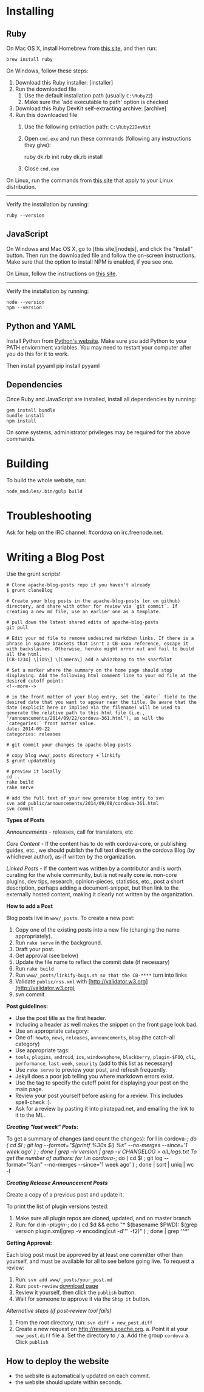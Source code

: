 <!--
    https://svn.apache.org/repos/asf/cordova/site cordova-website
-->

Installing
==========

## Ruby

On Mac OS X, install Homebrew from [this site][homebrew], and then run:

    brew install ruby

On Windows, follow these steps:

1. Download this Ruby installer: [installer]
1. Run the downloaded file
    1. Use the default installation path (usually `C:\Ruby22`)
    1. Make sure the 'add executable to path' option is checked
1. Download this Ruby DevKit self-extracting archive: [archive]
1. Run this downloaded file
    1. Use the following extraction path: `C:\Ruby22DevKit`
    1. Open `cmd.exe` and run these commands (following any instructions they give):

        ruby dk.rb init
        ruby dk.rb install

    1. Close `cmd.exe`

On Linux, run the commands from [this site][ruby_linux] that apply to your Linux distribution.

***

Verify the installation by running:

    ruby --version

## JavaScript

On Windows and Mac OS X, go to [this site][nodejs], and click the "Install" button. Then run the downloaded file and follow the on-screen instructions. Make sure that the option to install NPM is enabled, if you see one.

On Linux, follow the instructions on [this site][linux_node].

***

Verify the installation by running:

    node --version
    npm --version
    
    
## Python and YAML
Install Python from [Python's website](www.python.org).  Make sure you add Python to your PATH enviornment variables.  You may need to restart your computer after you do this for it to work.

Then install pyyaml
    pip install pyyaml

## Dependencies

Once Ruby and JavaScript are installed, install all dependencies by running:

    gem install bundle
    bundle install
    npm install

On some systems, administrator privileges may be required for the above commands.

Building
========

To build the whole website, run:

    node_modules/.bin/gulp build

Troubleshooting
===============

Ask for help on the IRC channel: #cordova on irc.freenode.net.

















Writing a Blog Post
===================

Use the grunt scripts!

    # Clone apache-blog-posts repo if you haven't already
    $ grunt cloneBlog

    # Create your blog posts in the apache-blog-posts (or on github) directory, and share with other for review via `git commit`. If creating a new md file, use an earlier one as a template.

    # pull down the latest shared edits of apache-blog-posts
    git pull

    # Edit your md file to remove undesired markdown links. If there is a phrase in square brackets that isn't a CB-xxxx reference, escape it with backslashes. Otherwise, heruko might error out and fail to build all the html.
    [CB-1234] \[iOS\] \[Camera\] add a whizzbang to the snarfblat

    # Set a marker where the summary on the home page should stop displaying. Add the following html comment line to your md file at the desired cutoff point:
    <!--more-->

    # in the front matter of your blog entry, set the `date:` field to the desired date that you want to appear near the title. Be aware that the date (explicit here or implied via the filename) will be used to generate the relative path to this html file (i.e., "/announcements/2014/09/22/cordova-361.html"), as will the `categories:` front matter value.
    date: 2014-09-22
    categories: releases

    # git commit your changes to apache-blog-posts

    # copy blog www/_posts directory + linkify
    $ grunt updateBlog

    # preview it locally
    cd ..
    rake build
    rake serve

    # add the full text of your new generate blog entry to svn
    svn add public/announcements/2014/09/08/cordova-361.html
    svn commit

**Types of Posts**

_Announcements_ - releases, call for translators, etc

_Core Content_ - If the content has to do with cordova-core, or publishing guides, etc., we should publish the full text directly on the cordova Blog (by whichever author), as-if written by the organization.

_Linked Posts_ - If the content was written by a contributor and is worth curating for the whole community, but is not really core ie. non-core plugins, dev tips, research, opinion-pieces, statistics, etc., post a short description, perhaps adding a document-snippet, but then link to the externally hosted content, making it clearly not written by the organization.

**How to add a Post**

Blog posts live in `www/_posts`. To create a new post:

1. Copy one of the existing posts into a new file (changing the name appropriately).
2. Run `rake serve` in the background.
3. Draft your post.
4. Get approval (see below)
5. Update the file name to reflect the commit date (if necessary)
6. Run `rake build`
7. Run `www/_posts/linkify-bugs.sh so that the CB-****` turn into links
8. Validate `public/rss.xml` with [http://validator.w3.org](http://validator.w3.org)
9. svn commit

**Post guidelines:**

* Use the post title as the first header.
* Including a header as well makes the snippet on the front page look bad.
* Use an appropriate category:
* One of: `howto`, `news`, `releases`, `announcements`, `blog` (the catch-all category)
* Use appropriate tags:
* `tools`, `plugins`, `android`, `ios`, `windowsphone`, `blackberry`, `plugin-$FOO`, `cli`, `performance`, `last-week`, `security` (add to this list as necessary)
* Use `rake serve` to preview your post, and refresh frequently.
* Jekyll does a poor job telling you where markdown errors exist.
* Use the <!--more--> tag to specify the cutoff point for displaying your post on the main page.
* Review your post yourself before asking for a review. This includes spell-check :).
* Ask for a review by pasting it into piratepad.net, and emailing the link to it to the ML.

***Creating "last week" Posts:***

To get a summary of changes (and count the changes):
    for l in cordova-*; do ( cd $l ; git log --format="$(printf %30s $l) %s" --no-merges --since='1 week ago' ) ; done | grep -iv version | grep -v CHANGELOG > all_logs.txt
To get the number of authors:
    for l in cordova-*; do ( cd $l ; git log --format="%an" --no-merges --since='1 week ago' ) ; done | sort | uniq | wc -l

***Creating Release Announcement Posts***

Create a copy of a previous post and update it.

To print the list of plugin versions tested:

1. Make sure all plugin repos are cloned, updated, and on master branch
2. Run:
        for d in *-plugin-*; do ( cd $d && echo "* $(basename $PWD): $(grep version plugin.xml|grep -v encoding|cut -d'"' -f2)" ) ; done | grep '^\*'

**Getting Approval:**

Each blog post must be approved by at least one committer other than yourself, and must be available for all to see before going live. To request a review:

1. Run: `svn add www/_posts/your_post.md`
2. Run: `post-review` [download page](http://www.reviewboard.org/docs/rbtools/dev/)
3. Review it yourself, then click the `publish` button.
4. Wait for someone to approve it via the `Ship it` button.

_Alternative steps (if post-review tool fails)_

1. From the root directory, run: `svn diff > new_post.diff`
2. Create a new request on http://reviews.apache.org.
    a. Point it at your `new_post.diff` file
    a. Set the directory to `/`
    a. Add the group `cordova`
    a. Click `publish`


How to deploy the website
-------------------------

- the website is automatically updated on each commit.
- the website should update within seconds.

[ruby_linux]: https://www.ruby-lang.org/en/documentation/installation/#package-management-systems
[homebrew]: http://brew.sh/
[linux_node]: https://nodesource.com/blog/nodejs-v012-iojs-and-the-nodesource-linux-repositories#installing-node-js-v0-12
